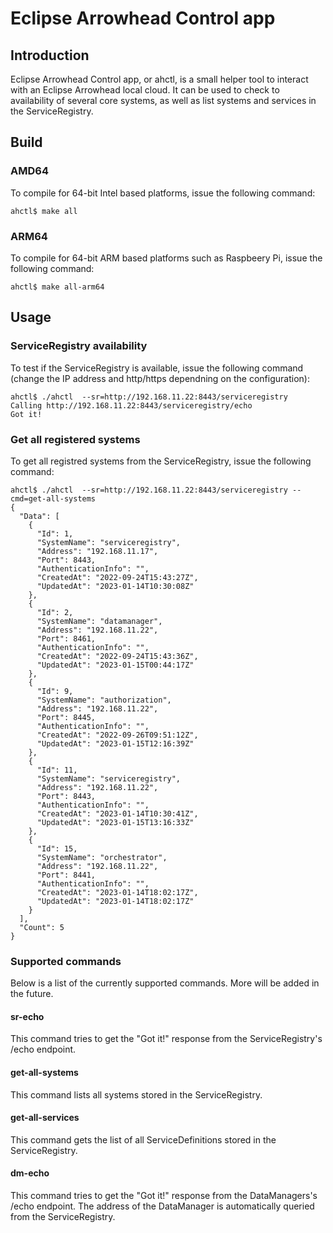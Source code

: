 # Eclipse Arrowhead Control app

## Introduction
Eclipse Arrowhead Control app, or ahctl, is a small helper tool to interact with an Eclipse Arrowhead local cloud. It can be used to check to availability of several core systems, as well as list systems and services in the ServiceRegistry.

## Build

### AMD64
To compile for 64-bit Intel based platforms, issue the following command:
```
ahctl$ make all
```


### ARM64
To compile for 64-bit ARM based platforms such as Raspbeery Pi, issue the following command:
```
ahctl$ make all-arm64
```

## Usage

### ServiceRegistry availability
To test if the ServiceRegistry is available, issue the following command (change the IP address and http/https dependning on the configuration):
```
ahctl$ ./ahctl  --sr=http://192.168.11.22:8443/serviceregistry
Calling http://192.168.11.22:8443/serviceregistry/echo
Got it!
```

### Get all registered systems
To get all registred systems from the ServiceRegistry, issue the following command:
```
ahctl$ ./ahctl  --sr=http://192.168.11.22:8443/serviceregistry --cmd=get-all-systems
{
  "Data": [
    {
      "Id": 1,
      "SystemName": "serviceregistry",
      "Address": "192.168.11.17",
      "Port": 8443,
      "AuthenticationInfo": "",
      "CreatedAt": "2022-09-24T15:43:27Z",
      "UpdatedAt": "2023-01-14T10:30:08Z"
    },
    {
      "Id": 2,
      "SystemName": "datamanager",
      "Address": "192.168.11.22",
      "Port": 8461,
      "AuthenticationInfo": "",
      "CreatedAt": "2022-09-24T15:43:36Z",
      "UpdatedAt": "2023-01-15T00:44:17Z"
    },
    {
      "Id": 9,
      "SystemName": "authorization",
      "Address": "192.168.11.22",
      "Port": 8445,
      "AuthenticationInfo": "",
      "CreatedAt": "2022-09-26T09:51:12Z",
      "UpdatedAt": "2023-01-15T12:16:39Z"
    },
    {
      "Id": 11,
      "SystemName": "serviceregistry",
      "Address": "192.168.11.22",
      "Port": 8443,
      "AuthenticationInfo": "",
      "CreatedAt": "2023-01-14T10:30:41Z",
      "UpdatedAt": "2023-01-15T13:16:33Z"
    },
    {
      "Id": 15,
      "SystemName": "orchestrator",
      "Address": "192.168.11.22",
      "Port": 8441,
      "AuthenticationInfo": "",
      "CreatedAt": "2023-01-14T18:02:17Z",
      "UpdatedAt": "2023-01-14T18:02:17Z"
    }
  ],
  "Count": 5
}
```

### Supported commands
Below is a list of the currently supported commands. More will be added in the future.

#### sr-echo
This command tries to get the "Got it!" response from the ServiceRegistry's /echo endpoint.

#### get-all-systems
This command lists all systems stored in the ServiceRegistry.

#### get-all-services
This command gets the list of all ServiceDefinitions stored in the ServiceRegistry.

#### dm-echo
This command tries to get the "Got it!" response from the DataManagers's /echo endpoint. The 
address of the DataManager is automatically queried from the ServiceRegistry.
